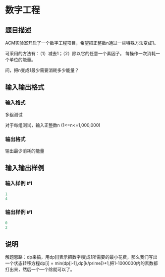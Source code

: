 # 数字工程

## 题目描述

ACM实验室开启了一个数字工程项目，希望把正整数n通过一些特殊方法变成1。

可采用的方法有：（1）减去1；（2）除以它的任意一个素因子。 每操作一次消耗一个单位的能量。

问，把n变成1最少需要消耗多少能量？

## 输入输出格式

### 输入格式

多组测试

对于每组测试，输入正整数n (1<=n<=1,000,000)

### 输出格式

输出最少消耗的能量

## 输入输出样例

### 输入样例 #1

```cpp
1
4
```


### 输出样例 #1

```cpp
0
2
```


## 说明

解题思路：dp来搞，用dp[i]表示把数字i变成1所需要的最小花费，那么我们写出一个状态转移方程dp[i] = min(dp[i-1],dp[k/prime])+1,把1-1000000内的素数都打出来，然后一个一个除就可以了。

